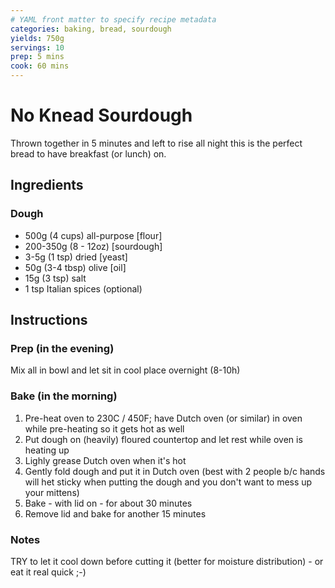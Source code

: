 ```yaml
---
# YAML front matter to specify recipe metadata
categories: baking, bread, sourdough
yields: 750g
servings: 10
prep: 5 mins
cook: 60 mins
---
```


# No Knead Sourdough

Thrown together in 5 minutes and left to rise all night this is the perfect bread to have breakfast (or lunch) on.

## Ingredients

### Dough
- 500g (4 cups)		all-purpose [flour]
- 200-350g (8 - 12oz)	[sourdough]
- 3-5g 	(1 tsp)	dried [yeast]
- 50g (3-4 tbsp)		olive [oil]
- 15g (3 tsp)		salt
- 1 tsp 			Italian spices (optional)


## Instructions

### Prep (in the evening)
Mix all in bowl and let sit in cool place overnight (8-10h)

### Bake (in the morning)
1. Pre-heat oven to 230C / 450F; have Dutch oven (or similar) in oven while pre-heating so it gets hot as well
2. Put dough on (heavily) floured countertop and let rest while oven is heating up
3. Lighly grease Dutch oven when it's hot
4. Gently fold dough and put it in Dutch oven (best with 2 people b/c hands will het sticky when putting the dough and you don't want to mess up your mittens)
5. Bake - with lid on - for about 30 minutes
6. Remove lid and bake for another 15 minutes

### Notes
TRY to let it cool down before cutting it (better for moisture distribution) - or eat it real quick ;-)



